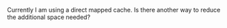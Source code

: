 Currently I am using a direct mapped cache. Is there another way to reduce the additional space needed?
